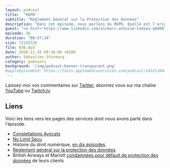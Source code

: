```yaml
---
layout: podcast
title:  "RGPD"
subtitle: "Réglement Général sur la Protection des Données"
description: "Dans cet épisode, nous parlons du RGPD. Quelle est l'origine de ce règlement européen? A qui s'applique-t-il et pour protéger quel type de données? Quelles sont les obligations qui m'incombent si je suis éditeur ou hébergeur d'une application ou d'un site web ? Nous répondons à ces questions et d'autres encore."
guest: "<a href='https://www.linkedin.com/in/marc-antoine-ledieu-a040917/'>Marc-Antoine Ledieu</a>, Avocat Associé et RSSI, constellation.law"
episode: 36
duration: "00:37:34"
size: 72145526 
file: 036.mp3  
date: 2020-11-20 09:30:00 +0200
author: Sébastien Stormacq
category: podcasts
background: '/img/podcast-banner-transparent.png'
#appleEpisodeId: https://tools.applemediaservices.com/podcast/1452118442?country=us
---
```


Laissez-moi vos commentaires sur [Twitter](https://twitter.com/sebsto), abonnez vous sur ma chaîne [YouTube](https://www.youtube.com/sebsto) ou [Twitch.tv](https://www.twitch.tv/sebAWS)

## Liens

Voici les liens vers les pages des services dont nous avons parlé dans l'épisode.

- [Constellations Avocats](https://constellation-avocats.fr) 
- [No Limit Secu](https://www.nolimitsecu.fr)
- Histoire du droit numérique, [en dix épisodes](https://www.nolimitsecu.fr/category/histoire-du-droit-du-numerique/).
- [Réglement général sur la protection des données](https://www.cnil.fr/fr/reglement-europeen-protection-donnees)
- British Airways et Mariott [condamnées pour défault de protection des données](https://www.lemonde.fr/pixels/article/2020/11/02/british-airways-et-marriott-ecopent-de-lourdes-amendes-pour-des-donnees-personnelles-mal-securisees_6058212_4408996.html) de leurs clients
